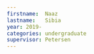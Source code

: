 ```yaml
---
firstname:  Naaz
lastname:   Sibia
year: 2019-
categories: undergraduate
supervisor: Petersen
---
```

